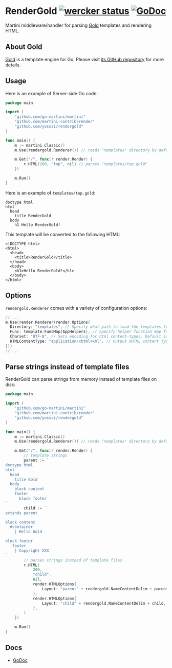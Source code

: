 # RenderGold [![wercker status](https://app.wercker.com/status/3cb287c2c7570a2cf024eab2da6d7a14/s/ "wercker status")](https://app.wercker.com/project/bykey/3cb287c2c7570a2cf024eab2da6d7a14) [![GoDoc](https://godoc.org/github.com/yosssi/rendergold?status.png)](https://godoc.org/github.com/yosssi/rendergold)

Martini middleware/handler for parsing [Gold](https://github.com/yosssi/gold) templates and rendering HTML.

## About Gold

[Gold](https://github.com/yosssi/gold) is a template engine for Go. Please visit [its GitHub repository](https://github.com/yosssi/gold) for more details.

## Usage

Here is an example of Server-side Go code:

```go
package main

import (
	"github.com/go-martini/martini"
	"github.com/martini-contrib/render"
	"github.com/yosssi/rendergold"
)

func main() {
	m := martini.Classic()
	m.Use(rendergold.Renderer()) // reads "templates" directory by default

	m.Get("/", func(r render.Render) {
		r.HTML(200, "top", nil) // parses "templates/top.gold"
	})

	m.Run()
}
```

Here is an example of `templates/top.gold`:

```gold
doctype html
html
  head
    title RenderGold
  body
    h1 Hello RenderGold!
```

This template will be converted to the following HTML:

```hmtl
<!DOCTYPE html>
<html>
  <head>
    <title>RenderGold</title>
  </head>
  <body>
    <h1>Hello RenderGold!</h1>
  </body>
</html>
```

## Options

`rendergold.Renderer` comes with a variety of configuration options:

~~~ go
// ...
m.Use(render.Renderer(render.Options{
  Directory: "templates", // Specify what path to load the templates from. Default is "templates".
  Func: template.FuncMap{AppHelpers}, // Specify helper function map for templates to access.
  Charset: "UTF-8", // Sets encoding for html content-types. Default is "UTF-8".
  HTMLContentType: "application/xhtml+xml", // Output XHTML content type instead of default "text/html"
}))
// ...
~~~

## Parse strings instead of template files

RenderGold can parse strings from memory instead of template files on disk:

```go
package main

import (
	"github.com/go-martini/martini"
	"github.com/martini-contrib/render"
	"github.com/yosssi/rendergold"
)

func main() {
	m := martini.Classic()
	m.Use(rendergold.Renderer()) // reads "templates" directory by default

	m.Get("/", func(r render.Render) {
		// template strings
		parent := `
doctype html
html
  head
    title Gold
  body
    block content
    footer
      block footer
`
		child := `
extends parent

block content
  #container
    | Hello Gold

block footer
  .footer
    | Copyright XXX
`
		// parses strings instead of template files
		r.HTML(
			200,
			"child",
			nil,
			render.HTMLOptions{
				Layout: "parent" + rendergold.NameContentDelim + parent,
			},
			render.HTMLOptions{
				Layout: "child" + rendergold.NameContentDelim + child,
			},
		)
	})

	m.Run()
}
```

## Docs

* [GoDoc](https://godoc.org/github.com/yosssi/rendergold)
